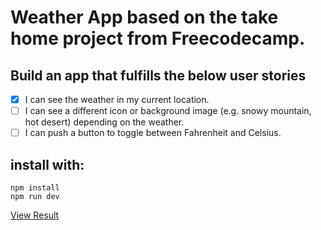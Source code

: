 # Weather App based on the take home project from Freecodecamp.

## Build an app that fulfills the below user stories 

- [x]  I can see the weather in my current location.
- [ ] I can see a different icon or background image (e.g. snowy mountain, hot desert) depending on the weather.
- [ ] I can push a button to toggle between Fahrenheit and Celsius.

## install with:

```
npm install
npm run dev
```
[View Result](https://digitalbubblegum.github.io/fcc-weather-app/)